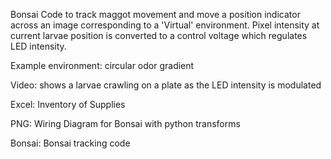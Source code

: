 
Bonsai Code to track maggot movement and move a position indicator across an image corresponding to a 'Virtual' environment. Pixel intensity at current larvae position is converted to a control voltage which regulates LED intensity.

Example environment: circular odor gradient

Video: shows a larvae crawling on a plate as the LED intensity is modulated

Excel: Inventory of Supplies

PNG: Wiring Diagram for Bonsai with python transforms

Bonsai: Bonsai tracking code
